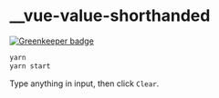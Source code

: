 # __vue-value-shorthanded

[![Greenkeeper badge](https://badges.greenkeeper.io/whtsky/__vue-value-shorthanded.svg)](https://greenkeeper.io/)

```bash
yarn
yarn start
```

Type anything in input, then click `Clear`. 
